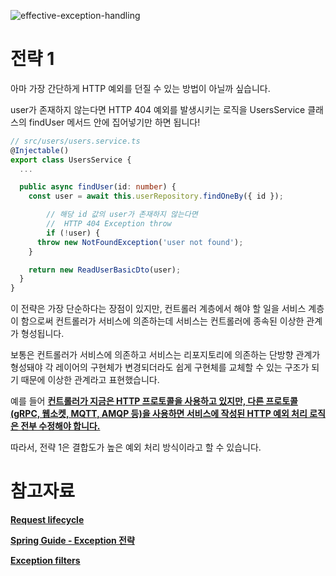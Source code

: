 ![effective-exception-handling](https://user-images.githubusercontent.com/30682847/221781417-091438ba-81b3-4dfd-885a-e7731f5af52e.png)

# 전략 1
아마 가장 간단하게 HTTP 예외를 던질 수 있는 방법이 아닐까 싶습니다.

user가 존재하지 않는다면 HTTP 404 예외를 발생시키는 로직을 UsersService 클래스의 findUser 메서드 안에 집어넣기만 하면 됩니다!

```typescript
// src/users/users.service.ts
@Injectable()
export class UsersService {
  ...

  public async findUser(id: number) {
    const user = await this.userRepository.findOneBy({ id });

		// 해당 id 값의 user가 존재하지 않는다면 
		//  HTTP 404 Exception throw
		if (!user) {
      throw new NotFoundException('user not found');
    }

    return new ReadUserBasicDto(user);
  }
}
```

이 전략은 가장 단순하다는 장점이 있지만, 컨트롤러 계층에서 해야 할 일을 서비스 계층이 함으로써 컨트롤러가 서비스에 의존하는데 서비스는 컨트롤러에 종속된 이상한 관계가 형성됩니다.

보통은 컨트롤러가 서비스에 의존하고 서비스는 리포지토리에 의존하는 단방향 관계가 형성돼야 각 레이어의 구현체가 변경되더라도 쉽게 구현체를 교체할 수 있는 구조가 되기 때문에 이상한 관계라고 표현했습니다.

예를 들어 <u>**컨트롤러가 지금은 HTTP 프로토콜을 사용하고 있지만, 다른 프로토콜(gRPC, 웹소켓, MQTT, AMQP 등)을 사용하면 서비스에 작성된 HTTP 예외 처리 로직은 전부 수정해야 합니다.**</u>

따라서, 전략 1은 결합도가 높은 예외 처리 방식이라고 할 수 있습니다.

# 참고자료

**[Request lifecycle](https://docs.nestjs.com/faq/request-lifecycle)**

**[Spring Guide - Exception 전략](https://cheese10yun.github.io/spring-guide-exception/)**

**[Exception filters](https://docs.nestjs.com/exception-filters)**